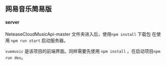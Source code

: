 ## 网易音乐简易版

#### server

NeteaseCloudMusicApi-master 文件夹进入后，使用`npm install` 下载包 在使用 `npm run start` 启动服务器。

`vuemusic` 是该项目的前端界面。同样需要先使用 `npm install` ，在启动项目`npm run dev`。